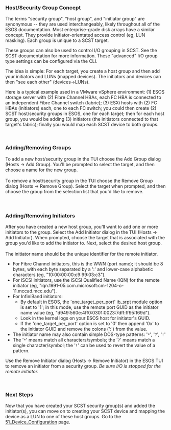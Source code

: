 ### Host/Security Group Concept ###
The terms "security group", "host group", and "initiator group" are synonymous -- they are used interchangeably, likely throughout all of the ESOS documentation. Most enterprise-grade disk arrays have a similar concept. They provide initiator-orientated access control (eg, LUN masking). Each group is unique to a SCST target.

These groups can also be used to control I/O grouping in SCST. See the SCST documentation for more information. These "advanced" I/O group type settings can be configured via the CLI.

The idea is simple: For each target, you create a host group and then add your initiators and LUNs (mapped devices). The initiators and devices can then "see each other" (devices->LUNs).

Here is a typical example used in a VMware vSphere environment: (1) ESOS storage server with (2) Fibre Channel HBAs, each FC HBA is connected to an independent Fibre Channel switch (fabric); (3) ESXi hosts with (2) FC HBAs (initiators) each, one to each FC switch; you could then create (2) SCST host/security groups in ESOS, one for each target; then for each host group, you would be adding (3) initiators (the initiators connected to that target's fabric); finally you would map each SCST device to both groups.

<br>

<h3>Adding/Removing Groups</h3>
To add a new host/security group in the TUI choose the Add Group dialog (Hosts -> Add Group). You'll be prompted to select the target, and then choose a name for the new group.<br>
<br>
To remove a host/security group in the TUI choose the Remove Group dialog (Hosts -> Remove Group). Select the target when prompted, and then choose the group from the selection list that you'd like to remove.<br>
<br>
<br>

<h3>Adding/Removing Initiators</h3>
After you have created a new host group, you'll want to add one or more initiators to the group. Select the Add Initiator dialog in the TUI (Hosts -> Add Initiator). When prompted, choose the target that is associated with the group you'd like to add the initiator to. Next, select the desired host group.<br>
<br>
The initiator name should be the unique identifier for the remote initiator.<br>
<ul><li>For Fibre Channel initiators, this is the WWN (port name); it should be 8 bytes, with each byte separated by a ':' and lower-case alphabetic characters (eg, "10:00:00:00:c9:99:03:c3").<br>
</li><li>For iSCSI initiators, use the iSCSI Qualified Name (IQN) for the remote initiator (eg, "iqn.1991-05.com.microsoft:cm-1204-o-11.mccad.mcc.edu").<br>
</li><li>For InfiniBand initiators:<br>
<ul><li>By default in ESOS, the 'one_target_per_port' ib_srpt module option is set to '1'; in this mode, use the remote port GUID as the initiator name value (eg, "d949:560e:4ff0:0301:0023:7dff:ff95:169d").<br>
</li><li>Look in the kernel logs on your ESOS host for initiator's GUID.<br>
</li><li>If the 'one_target_per_port' option is set to '0' then append '0x' to the initiator GUID and remove the colons (':') from the value.<br>
</li></ul></li><li>The initiator name may also contain simple DOS-type patterns: '<code>*</code>', '<code>?</code>', '<code>!</code>'<br>
</li><li>The '<code>*</code>' means match all characters/symbols; the '<code>?</code>' means match a single character/symbol; the '<code>!</code>' can be used to revert the value of a pattern.</li></ul>

Use the Remove Initiator dialog (Hosts -> Remove Initiator) in the ESOS TUI to remove an initiator from a security group. <i>Be sure I/O is stopped for the remote initiator.</i>

<br>

<h3>Next Steps</h3>
Now that you have created your SCST security group(s) and added the initiator(s), you can move on to creating your SCST device and mapping the device as a LUN to one of these host groups. Go to the <a href='51_Device_Configuration.md'>51_Device_Configuration</a> page.